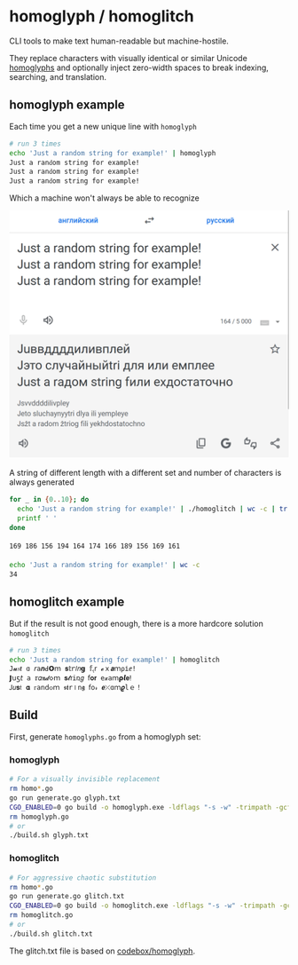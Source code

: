 # homoglyph / homoglitch

CLI tools to make text human-readable but machine-hostile.

They replace characters with visually identical or similar Unicode
[homoglyphs](https://en.wikipedia.org/wiki/Homoglyph) and optionally
inject zero-width spaces to break indexing, searching, and translation.

## homoglyph example

Each time you get a new unique line with `homoglyph`

```bash
# run 3 times
echo 'Just a random string for example!' | homoglyph
Ϳս​​ѕt а r​​​а​​​​ոԁom ѕt​ri​​ոg f​​or ех​аm​​​plеǃ
Ϳ​​ս​​​ѕt а rаո​​ԁom ѕ​​​​​​tr​​​iոg f​or ех​​​аm​plеǃ
Ϳս​ѕt а r​​​​​​​аոԁom ѕ​tr​​​​​iոg f​​​or е​​х​​​​аmplеǃ
```

Which a machine won't always be able to recognize

![example](example.png)

A string of different length with a different set and number of characters
is always generated

```bash
for _ in {0..10}; do 
  echo 'Just a random string for example!' | ./homoglitch | wc -c | tr -d '\n'
  printf ' '
done

169 186 156 194 164 174 166 189 156 169 161

echo 'Just a random string for example!' | wc -c
34
```

## homoglitch example

But if the result is not good enough, there is a more hardcore
solution `homoglitch`

```bash
# run 3 times
echo 'Just a random string for example!' | homoglitch
Ϳ​​​​​​𝓾𝑠𝒕 ɑ 𝘳​𝚊​​​𝒏​​​ꓒ𝗢ｍ 𝐬𝕥​​​ꭈ𝑙𝑛𝗴 𝕗​​​ﮨ𝗋 𝓮​ｘ​𝒂​​ｍ⍴іⅇǃ
𝗝​​ꭒ​ƽ𝘵 𝖺 𝕣​​​𝛼​​𝖓𝓭​𑣗ｍ 𝐬​​𝓽​𝗋𝚒ռ𝑔 ẝ​𝛐𝐫 е​​​​​​​​​​𝔁​​​аｍ𝞀𝙡𝐞ⵑ
ꓙ​​​𝑢​𝐬𝔱 𝛂 ᴦ𝖺​​​​​​𝗇ⅾ૦ｍ 𝖘​𝖙​​𝚛⏽ո𝖌 ẝ​​​𐐬𝓇 𝙚​⤫ɑｍ𝝔​​𝚕ｅ！
```

## Build

First, generate `homoglyphs.go` from a homoglyph set:

### homoglyph

```bash
# For a visually invisible replacement
rm homo*.go
go run generate.go glyph.txt
CGO_ENABLED=0 go build -o homoglyph.exe -ldflags "-s -w" -trimpath -gcflags=all="-N -l" ./...
rm homoglyph.go
# or
./build.sh glyph.txt
```

### homoglitch

```bash
# For aggressive chaotic substitution
rm homo*.go
go run generate.go glitch.txt
CGO_ENABLED=0 go build -o homoglitch.exe -ldflags "-s -w" -trimpath -gcflags=all="-N -l" ./...
rm homoglitch.go
# or
./build.sh glitch.txt
```

The glitch.txt file is based on
[codebox/homoglyph](http://github.com/codebox/homoglyph).
